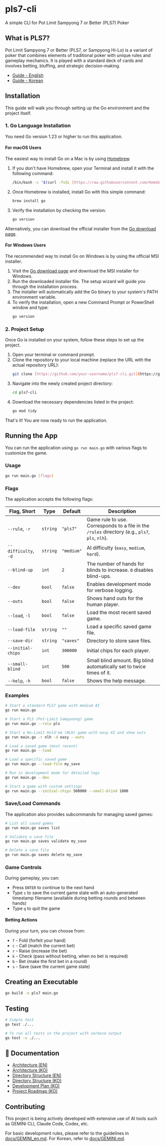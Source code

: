 # pls7-cli

A simple CLI for Pot Limit Sampyong 7 or Better (PLS7) Poker

## What is PLS7?

Pot Limit Sampyong 7 or Better (PLS7, or Sampyong Hi-Lo) is a variant of poker that combines elements of traditional poker with unique rules and gameplay mechanics. It is played with a standard deck of cards and involves betting, bluffing, and strategic decision-making.

- [Guide - English](https://philipjkim.github.io/posts/20250729-pls7-english-guide/)
- [Guide - Korean](https://philipjkim.github.io/posts/20250724-sampyeong-holdem-guide-v1-4/)

## Installation

This guide will walk you through setting up the Go environment and the project itself.

### 1. Go Language Installation

You need Go version 1.23 or higher to run this application.

#### For macOS Users

The easiest way to install Go on a Mac is by using [Homebrew](https://brew.sh/).

1.  If you don't have Homebrew, open your Terminal and install it with the following command:
    ```bash
    /bin/bash -c "$(curl -fsSL [https://raw.githubusercontent.com/Homebrew/install/HEAD/install.sh](https://raw.githubusercontent.com/Homebrew/install/HEAD/install.sh))"
    ```
2.  Once Homebrew is installed, install Go with this simple command:
    ```bash
    brew install go
    ```
3.  Verify the installation by checking the version:
    ```bash
    go version
    ```

Alternatively, you can download the official installer from the [Go download page](https://go.dev/dl/).

#### For Windows Users

The recommended way to install Go on Windows is by using the official MSI installer.

1.  Visit the [Go download page](https://go.dev/dl/) and download the MSI installer for Windows.
2.  Run the downloaded installer file. The setup wizard will guide you through the installation process.
3.  The installer will automatically add the Go binary to your system's PATH environment variable.
4.  To verify the installation, open a new Command Prompt or PowerShell window and type:
    ```bash
    go version
    ```

### 2. Project Setup

Once Go is installed on your system, follow these steps to set up the project.

1.  Open your terminal or command prompt.
2.  Clone the repository to your local machine (replace the URL with the actual repository URL):
    ```bash
    git clone [https://github.com/your-username/pls7-cli.git](https://github.com/your-username/pls7-cli.git)
    ```
3.  Navigate into the newly created project directory:
    ```bash
    cd pls7-cli
    ```
4.  Download the necessary dependencies listed in the project:
    ```bash
    go mod tidy
    ```

That's it! You are now ready to run the application.

## Running the App

You can run the application using `go run main.go` with various flags to customize the game.

### Usage

```bash
go run main.go [flags]
```

### Flags

The application accepts the following flags:

| Flag, Short      | Type     | Default  | Description                                                                 |
| ---------------- | -------- | -------- | --------------------------------------------------------------------------- |
| `--rule`, `-r`   | `string` | `"pls7"` | Game rule to use. Corresponds to a file in the `/rules` directory (e.g., `pls7`, `pls`, `nlh`). |
| `--difficulty`, `-d` | `string` | `"medium"` | AI difficulty (`easy`, `medium`, `hard`).                                   |
| `--blind-up`     | `int`    | `2`      | The number of hands for blinds to increase. `0` disables blind-ups.         |
| `--dev`          | `bool`   | `false`  | Enables development mode for verbose logging.                               |
| `--outs`         | `bool`   | `false`  | Shows hand outs for the human player.                                       |
| `--load`, `-l`   | `bool`   | `false`  | Load the most recent saved game.                                            |
| `--load-file`    | `string` | `""`     | Load a specific saved game file.                                            |
| `--save-dir`     | `string` | `"saves"`| Directory to store save files.                                             |
| `--initial-chips`| `int`    | `300000` | Initial chips for each player.                                              |
| `--small-blind`  | `int`    | `500`    | Small blind amount. Big blind automatically set to twice times of it.                                                         |
| `--help`, `-h`   | `bool`   | `false`  | Shows the help message.                                                       |

### Examples

```bash
# Start a standard PLS7 game with medium AI
go run main.go

# Start a PLS (Pot-Limit Sampyeong) game
go run main.go --rule pls

# Start a No-Limit Hold'em (NLH) game with easy AI and show outs
go run main.go -r nlh -d easy --outs

# Load a saved game (most recent)
go run main.go --load

# Load a specific saved game
go run main.go --load-file my_save

# Run in development mode for detailed logs
go run main.go --dev

# Start a game with custom settings
go run main.go --initial-chips 500000 --small-blind 1000
```

### Save/Load Commands

The application also provides subcommands for managing saved games:

```bash
# List all saved games
go run main.go saves list

# Validate a save file
go run main.go saves validate my_save

# Delete a save file
go run main.go saves delete my_save
```

### Game Controls

During gameplay, you can:
- Press `ENTER` to continue to the next hand
- Type `s` to save the current game state with an auto-generated timestamp filename (available during betting rounds and between hands)
- Type `q` to quit the game

#### Betting Actions
During your turn, you can choose from:
- `f` - Fold (forfeit your hand)
- `c` - Call (match the current bet)
- `r` - Raise (increase the bet)
- `k` - Check (pass without betting, when no bet is required)
- `b` - Bet (make the first bet in a round)
- `s` - Save (save the current game state)

## Creating an Executable

```bash
go build -o pls7 main.go
```

## Testing

```bash
# Simple test
go test ./...

# To run all tests in the project with verbose output
go test -v ./...
```

## 📖 Documentation

- [Architecture (EN)](./docs/architecture.md)
- [Architecture (KO)](./docs/architecture_ko.md)
- [Directory Structure (EN)](./docs/directory_structure.md)
- [Directory Structure (KO)](./docs/directory_structure_ko.md)
- [Development Plan (KO)](./docs/development_plan.md)
- [Project Roadmap (KO)](./docs/roadmap_v20250827.md)

## Contributing

This project is being actively developed with extensive use of AI tools such as GEMINI CLI, Claude Code, Codex, etc.

For basic development rules, please refer to the guidelines in [docs/GEMINI_en.md](./docs/GEMINI_en.md). For Korean, refer to [docs/GEMINI.md](./docs/GEMINI.md).
